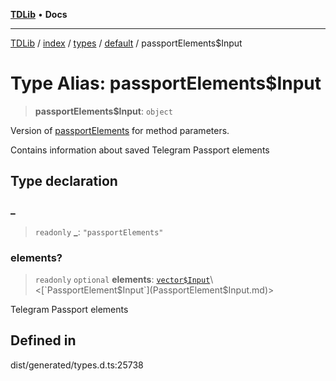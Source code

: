 [**TDLib**](../../../../../../README.md) • **Docs**

***

[TDLib](../../../../../../modules.md) / [index](../../../../../README.md) / [types](../../../README.md) / [default](../README.md) / passportElements$Input

# Type Alias: passportElements$Input

> **passportElements$Input**: `object`

Version of [passportElements](passportElements.md) for method parameters.

Contains information about saved Telegram Passport elements

## Type declaration

### \_

> `readonly` **\_**: `"passportElements"`

### elements?

> `readonly` `optional` **elements**: [`vector$Input`](vector$Input.md)\<[`PassportElement$Input`](PassportElement$Input.md)\>

Telegram Passport elements

## Defined in

dist/generated/types.d.ts:25738
